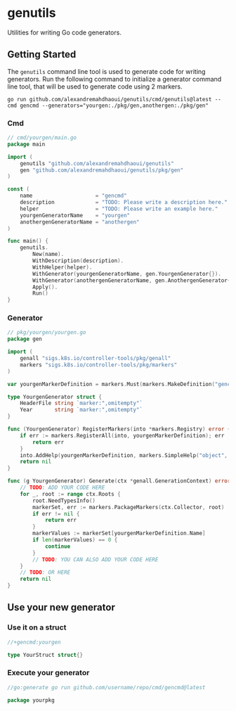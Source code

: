 # genutils

Utilities for writing Go code generators.

## Getting Started

The `genutils` command line tool is used to generate code for writing generators.
Run the following command to initialize a generator command line tool, that will be used to generate code using 2
markers.

```shell
go run github.com/alexandremahdhaoui/genutils/cmd/genutils@latest --cmd gencmd --generators="yourgen:./pkg/gen,anothergen:./pkg/gen"
```

### Cmd

```go
// cmd/yourgen/main.go
package main

import (
	genutils "github.com/alexandremahdhaoui/genutils"
	gen "github.com/alexandremahdhaoui/genutils/pkg/gen"
)

const (
	name                    = "gencmd"
	description             = "TODO: Please write a description here."
	helper                  = "TODO: Please write an example here."
	yourgenGeneratorName    = "yourgen"
	anothergenGeneratorName = "anothergen"
)

func main() {
	genutils.
        New(name).
        WithDescription(description).
        WithHelper(helper).
        WithGenerator(yourgenGeneratorName, gen.YourgenGenerator{}).
        WithGenerator(anothergenGeneratorName, gen.AnothergenGenerator{}).
        Apply().
        Run()
}
```

### Generator

```go
// pkg/yourgen/yourgen.go
package gen

import (
	genall "sigs.k8s.io/controller-tools/pkg/genall"
	markers "sigs.k8s.io/controller-tools/pkg/markers"
)

var yourgenMarkerDefinition = markers.Must(markers.MakeDefinition("gencmd:yourgen", markers.DescribesType, YourgenGenerator{}))

type YourgenGenerator struct {
	HeaderFile string `marker:",omitempty"`
	Year       string `marker:",omitempty"`
}

func (YourgenGenerator) RegisterMarkers(into *markers.Registry) error {
	if err := markers.RegisterAll(into, yourgenMarkerDefinition); err != nil {
		return err
	}
	into.AddHelp(yourgenMarkerDefinition, markers.SimpleHelp("object", ""))
	return nil
}

func (g YourgenGenerator) Generate(ctx *genall.GenerationContext) error {
	// TODO: ADD YOUR CODE HERE
	for _, root := range ctx.Roots {
		root.NeedTypesInfo()
		markerSet, err := markers.PackageMarkers(ctx.Collector, root)
		if err != nil {
			return err
		}
		markerValues := markerSet[yourgenMarkerDefinition.Name]
		if len(markerValues) == 0 {
			continue
		}
		// TODO: YOU CAN ALSO ADD YOUR CODE HERE
	}
	// TODO: OR HERE
	return nil
}
```

## Use your new generator

### Use it on a struct

```go
//+gencmd:yourgen

type YourStruct struct{}
```

### Execute your generator

```go
//go:generate go run github.com/username/repo/cmd/gencmd@latest

package yourpkg
```
